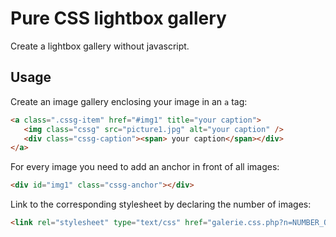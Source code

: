 # Pure CSS lightbox gallery

Create a lightbox gallery without javascript.

## Usage
Create an image gallery enclosing your image in an `a` tag:

```html
<a class=".cssg-item" href="#img1" title="your caption">
   <img class="cssg" src="picture1.jpg" alt="your caption" />
   <div class="cssg-caption"><span> your caption</span></div>
</a>
```

For every image you need to add an anchor in front of all images:
```html
<div id="img1" class="cssg-anchor"></div>
```

Link to the corresponding stylesheet by declaring the number of images:
```html
<link rel="stylesheet" type="text/css" href="galerie.css.php?n=NUMBER_OF_IMAGES" />
```
